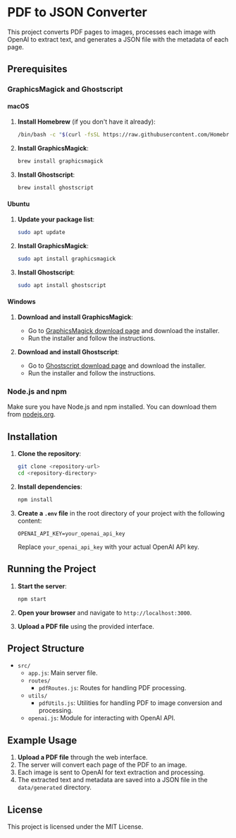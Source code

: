 # PDF to JSON Converter

This project converts PDF pages to images, processes each image with OpenAI to extract text, and generates a JSON file with the metadata of each page.

## Prerequisites

### GraphicsMagick and Ghostscript

#### macOS

1. **Install Homebrew** (if you don't have it already):

   ```sh
   /bin/bash -c "$(curl -fsSL https://raw.githubusercontent.com/Homebrew/install/HEAD/install.sh)"
   ```

2. **Install GraphicsMagick**:

   ```sh
   brew install graphicsmagick
   ```

3. **Install Ghostscript**:

   ```sh
   brew install ghostscript
   ```

#### Ubuntu

1. **Update your package list**:

   ```sh
   sudo apt update
   ```

2. **Install GraphicsMagick**:

   ```sh
   sudo apt install graphicsmagick
   ```

3. **Install Ghostscript**:

   ```sh
   sudo apt install ghostscript
   ```

#### Windows

1. **Download and install GraphicsMagick**:

   - Go to [GraphicsMagick download page](http://www.graphicsmagick.org/download.html) and download the installer.
   - Run the installer and follow the instructions.

2. **Download and install Ghostscript**:

   - Go to [Ghostscript download page](https://www.ghostscript.com/download/gsdnld.html) and download the installer.
   - Run the installer and follow the instructions.

### Node.js and npm

Make sure you have Node.js and npm installed. You can download them from [nodejs.org](https://nodejs.org/).

## Installation

1. **Clone the repository**:

   ```sh
   git clone <repository-url>
   cd <repository-directory>
   ```

2. **Install dependencies**:

   ```sh
   npm install
   ```

3. **Create a `.env` file** in the root directory of your project with the following content:

   ```plaintext
   OPENAI_API_KEY=your_openai_api_key
   ```

   Replace `your_openai_api_key` with your actual OpenAI API key.

## Running the Project

1. **Start the server**:

   ```sh
   npm start
   ```

2. **Open your browser** and navigate to `http://localhost:3000`.

3. **Upload a PDF file** using the provided interface.

## Project Structure

- `src/`
  - `app.js`: Main server file.
  - `routes/`
    - `pdfRoutes.js`: Routes for handling PDF processing.
  - `utils/`
    - `pdfUtils.js`: Utilities for handling PDF to image conversion and processing.
  - `openai.js`: Module for interacting with OpenAI API.

## Example Usage

1. **Upload a PDF file** through the web interface.
2. The server will convert each page of the PDF to an image.
3. Each image is sent to OpenAI for text extraction and processing.
4. The extracted text and metadata are saved into a JSON file in the `data/generated` directory.

## License

This project is licensed under the MIT License.